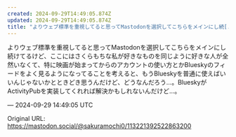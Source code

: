 ```yaml
---
created: 2024-09-29T14:49:05.874Z
updated: 2024-09-29T14:49:05.874Z
title: "よりウェブ標準を重視してると思ってMastodonを選択してこちらをメインにし続[...]"
---
```


<p>よりウェブ標準を重視してると思ってMastodonを選択してこちらをメインにし続けてるけど、ここにはさくらもちな私が好きなものを同じように好きな人が全然いなくて、特に映画が始まってからのアカウントの使い方とかBlueskyのフィードをよく見るようになってることを考えると、もうBlueskyを普通に使えばいいんじゃないかとときどき思うんだけど、どうなんだろう…。BlueskyがActivityPubを実装してくれれば解決かもしれないんだけど…。</p>

&mdash; 2024-09-29 14:49:05 UTC

Original URL: https://mastodon.social/@sakuramochi0/113221392522863200
